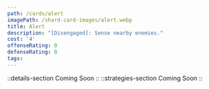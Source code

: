 ```yaml
---
path: /cards/alert
imagePath: /shard-card-images/alert.webp
title: Alert
description: "[Disengaged]: Sense nearby enemies."
cost: '4'
offenseRating: 0
defenseRating: 0
tags:
---
```

::details-section
Coming Soon
::
::strategies-section
Coming Soon
::